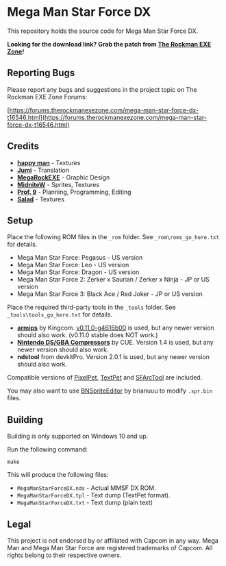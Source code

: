 # Mega Man Star Force DX

This repository holds the source code for Mega Man Star Force DX.

**Looking for the download link? Grab the patch from [The Rockman EXE Zone](https://forums.therockmanexezone.com/mega-man-star-force-dx-t16546.html)!**

## Reporting Bugs

Please report any bugs and suggestions in the project topic on The Rockman EXE
Zone Forums:

[https://forums.therockmanexezone.com/mega-man-star-force-dx-t16546.html](https://forums.therockmanexezone.com/mega-man-star-force-dx-t16546.html)

## Credits

 *  **[happy man](https://discord.gg/RNmVBkn)** - Textures
 *  **[Jumi](https://twitter.com/JumpKain)** - Translation
 *  **[MegaRockEXE](https://twitter.com/megarock_exe)** - Graphic Design
 *  **[MidniteW](https://twitter.com/MidniteW)** - Sprites, Textures
 *  **[Prof. 9](https://twitter.com/Prof9)** - Planning, Programming, Editing
 *  **[Salad](https://twitter.com/saladdammit)** - Textures

## Setup

Place the following ROM files in the `_rom` folder. See `_rom\roms_go_here.txt`
for details.

* Mega Man Star Force: Pegasus - US version
* Mega Man Star Force: Leo - US version
* Mega Man Star Force: Dragon - US version
* Mega Man Star Force 2: Zerker x Saurian / Zerker x Ninja - JP or US version
* Mega Man Star Force 3: Black Ace / Red Joker - JP or US version

Place the required third-party tools in the `_tools` folder. See
`_tools\tools_go_here.txt` for details.

 *  **[armips](https://github.com/Kingcom/armips/)** by Kingcom. 
    [v0.11.0-g4616b00](https://github.com/Kingcom/armips/tree/4616b009959a8675eb2c9af66470b30c4083dffb)
    is used, but any newer version should also work. (v0.11.0 stable does NOT
    work.)
 *  **[Nintendo DS/GBA Compressors](https://www.romhacking.net/utilities/826/)**
    by CUE. Version 1.4 is used, but any newer version should also work.
 *  **ndstool** from devkitPro. Version 2.0.1 is used, but any newer version
    should also work.

Compatible versions of [PixelPet](https://github.com/Prof9/PixelPet), [TextPet](https://github.com/Prof9/TextPet)
and [SFArcTool](https://github.com/Prof9/SFArcTool) are included.

You may also want to use [BNSpriteEditor](https://github.com/brianuuu/BNSpriteEditor)
by brianuuu to modify `.spr.bin` files.

## Building

Building is only supported on Windows 10 and up.

Run the following command:

```
make
```

This will produce the following files:

* `MegaManStarForceDX.nds` - Actual MMSF DX ROM.
* `MegaManStarForceDX.tpl` - Text dump (TextPet format).
* `MegaManStarForceDX.txt` - Text dump (plain text)

## Legal

This project is not endorsed by or affiliated with Capcom in any way. Mega Man
and Mega Man Star Force are registered trademarks of Capcom. All rights belong
to their respective owners.
